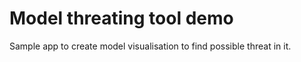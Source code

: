 # Model threating tool demo

Sample app to create model visualisation to find possible threat in it. 
